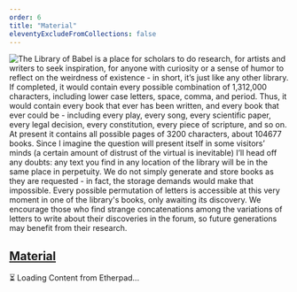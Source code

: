```yaml
---
order: 6
title: "Material"
eleventyExcludeFromCollections: false
---
```


![The Library of Babel is a place for scholars to do research, for artists and writers to seek inspiration, for anyone with curiosity or a sense of humor to reflect on the weirdness of existence - in short, it’s just like any other library. If completed, it would contain every possible combination of 1,312,000 characters, including lower case letters, space, comma, and period. Thus, it would contain every book that ever has been written, and every book that ever could be - including every play, every song, every scientific paper, every legal decision, every constitution, every piece of scripture, and so on. At present it contains all possible pages of 3200 characters, about 104677 books. Since I imagine the question will present itself in some visitors’ minds (a certain amount of distrust of the virtual is inevitable) I’ll head off any doubts: any text you find in any location of the library will be in the same place in perpetuity. We do not simply generate and store books as they are requested - in fact, the storage demands would make that impossible. Every possible permutation of letters is accessible at this very moment in one of the library's books, only awaiting its discovery. We encourage those who find strange concatenations among the variations of letters to write about their discoveries in the forum, so future generations may benefit from their research.](https://libraryofbabel.info/img/bookshelf3.gif)  
  
## [Material](#material)




<div id="material-pad" class="pad-content">⏳ Loading Content from Etherpad...</div>



